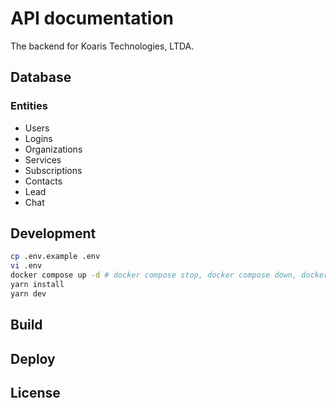 # API documentation
The backend for Koaris Technologies, LTDA.

## Database
### Entities
- Users
- Logins
- Organizations
- Services
- Subscriptions
- Contacts
- Lead
- Chat

## Development
```bash
cp .env.example .env
vi .env
docker compose up -d # docker compose stop, docker compose down, docker rm <nome>
yarn install
yarn dev
```

## Build

## Deploy

## License
